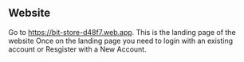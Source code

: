 ## Website
Go to https://bit-store-d48f7.web.app. This is the landing page of the website
Once on the landing page you need to login with an existing account or Resgister with a New Account.
